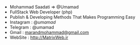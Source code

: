 * Mohammad Saadati => @Umamad
* FullStack Web Developer (php)
* Publish & Developing Methods That Makes Programming Easy
* Instagram : @_umamad_
* Telegram  : @umamad
* Gmail     : marandmohammad@gmail.com
* WebSite   : http://MatrixWeb.ir